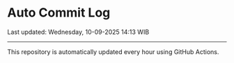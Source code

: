 # Auto Commit Log

Last updated: Wednesday, 10-09-2025 14:13 WIB

---

This repository is automatically updated every hour using GitHub Actions.

